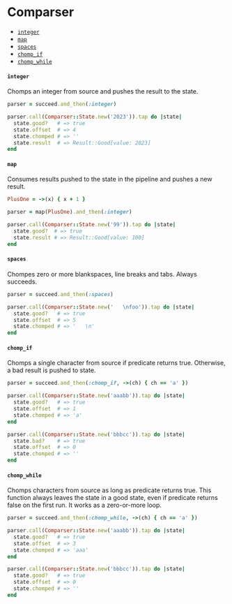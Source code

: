 # Comparser

* [`integer`](#integer)
* [`map`](#map)
* [`spaces`](#spaces)
* [`chomp_if`](#chomp_if)
* [`chomp_while`](#chomp_while)


#### `integer`

Chomps an integer from source and pushes the result to the state.

```ruby
parser = succeed.and_then(:integer)

parser.call(Comparser::State.new('2023')).tap do |state|
  state.good?   # => true
  state.offset  # => 4
  state.chomped # => ''
  state.result  # => Result::Good[value: 2023]
end
```

#### `map`

Consumes results pushed to the state in the pipeline and pushes a new result.

```ruby
PlusOne = ->(x) { x + 1 }

parser = map(PlusOne).and_then(:integer)

parser.call(Comparser::State.new('99')).tap do |state|
  state.good?  # => true
  state.result # => Result::Good[value: 100]
end
```

#### `spaces`

Chompes zero or more blankspaces, line breaks and tabs. Always succeeds.

```ruby
parser = succeed.and_then(:spaces)

parser.call(Comparser::State.new('   \nfoo')).tap do |state|
  state.good?   # => true
  state.offset  # => 5
  state.chomped # => '   \n'
end
```

#### `chomp_if`

Chomps a single character from source if predicate returns true. Otherwise, a bad result is pushed to state.

```ruby
parser = succeed.and_then(:chomp_if, ->(ch) { ch == 'a' })

parser.call(Comparser::State.new('aaabb')).tap do |state|
  state.good?   # => true
  state.offset  # => 1
  state.chomped # => 'a'
end

parser.call(Comparser::State.new('bbbcc')).tap do |state|
  state.bad?    # => true
  state.offset  # => 0
  state.chomped # => ''
end
```

#### `chomp_while`

Chomps characters from source as long as predicate returns true. This function always leaves the state in a good
state, even if predicate returns false on the first run. It works as a zero-or-more loop.

```ruby
parser = succeed.and_then(:chomp_while, ->(ch) { ch == 'a' })

parser.call(Comparser::State.new('aaabb')).tap do |state|
  state.good?   # => true
  state.offset  # => 3
  state.chomped # => 'aaa'
end

parser.call(Comparser::State.new('bbbcc')).tap do |state|
  state.good?   # => true
  state.offset  # => 0
  state.chomped # => ''
end
``````